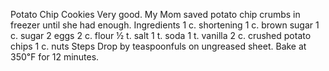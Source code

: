 Potato Chip Cookies
Very good. My Mom saved potato chip crumbs in freezer until she had enough.
Ingredients
1 c. shortening
1 c. brown sugar
1 c. sugar
2 eggs
2 c. flour
½ t. salt
1 t. soda
1 t. vanilla
2 c. crushed potato chips
1 c. nuts
Steps
Drop by teaspoonfuls on ungreased sheet.
Bake at 350℉ for 12 minutes.
